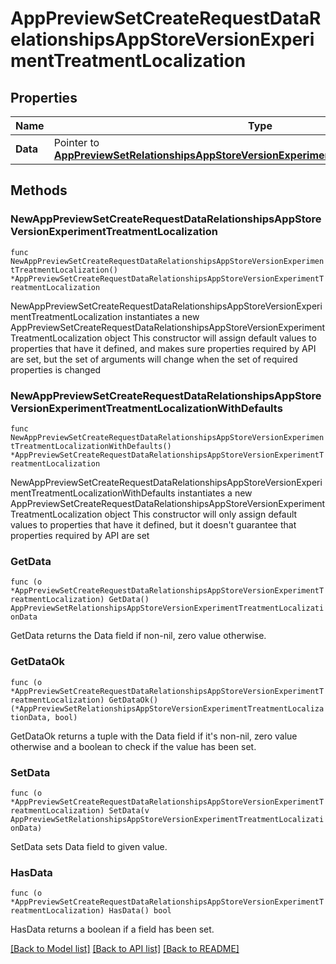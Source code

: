 # AppPreviewSetCreateRequestDataRelationshipsAppStoreVersionExperimentTreatmentLocalization

## Properties

Name | Type | Description | Notes
------------ | ------------- | ------------- | -------------
**Data** | Pointer to [**AppPreviewSetRelationshipsAppStoreVersionExperimentTreatmentLocalizationData**](AppPreviewSetRelationshipsAppStoreVersionExperimentTreatmentLocalizationData.md) |  | [optional] 

## Methods

### NewAppPreviewSetCreateRequestDataRelationshipsAppStoreVersionExperimentTreatmentLocalization

`func NewAppPreviewSetCreateRequestDataRelationshipsAppStoreVersionExperimentTreatmentLocalization() *AppPreviewSetCreateRequestDataRelationshipsAppStoreVersionExperimentTreatmentLocalization`

NewAppPreviewSetCreateRequestDataRelationshipsAppStoreVersionExperimentTreatmentLocalization instantiates a new AppPreviewSetCreateRequestDataRelationshipsAppStoreVersionExperimentTreatmentLocalization object
This constructor will assign default values to properties that have it defined,
and makes sure properties required by API are set, but the set of arguments
will change when the set of required properties is changed

### NewAppPreviewSetCreateRequestDataRelationshipsAppStoreVersionExperimentTreatmentLocalizationWithDefaults

`func NewAppPreviewSetCreateRequestDataRelationshipsAppStoreVersionExperimentTreatmentLocalizationWithDefaults() *AppPreviewSetCreateRequestDataRelationshipsAppStoreVersionExperimentTreatmentLocalization`

NewAppPreviewSetCreateRequestDataRelationshipsAppStoreVersionExperimentTreatmentLocalizationWithDefaults instantiates a new AppPreviewSetCreateRequestDataRelationshipsAppStoreVersionExperimentTreatmentLocalization object
This constructor will only assign default values to properties that have it defined,
but it doesn't guarantee that properties required by API are set

### GetData

`func (o *AppPreviewSetCreateRequestDataRelationshipsAppStoreVersionExperimentTreatmentLocalization) GetData() AppPreviewSetRelationshipsAppStoreVersionExperimentTreatmentLocalizationData`

GetData returns the Data field if non-nil, zero value otherwise.

### GetDataOk

`func (o *AppPreviewSetCreateRequestDataRelationshipsAppStoreVersionExperimentTreatmentLocalization) GetDataOk() (*AppPreviewSetRelationshipsAppStoreVersionExperimentTreatmentLocalizationData, bool)`

GetDataOk returns a tuple with the Data field if it's non-nil, zero value otherwise
and a boolean to check if the value has been set.

### SetData

`func (o *AppPreviewSetCreateRequestDataRelationshipsAppStoreVersionExperimentTreatmentLocalization) SetData(v AppPreviewSetRelationshipsAppStoreVersionExperimentTreatmentLocalizationData)`

SetData sets Data field to given value.

### HasData

`func (o *AppPreviewSetCreateRequestDataRelationshipsAppStoreVersionExperimentTreatmentLocalization) HasData() bool`

HasData returns a boolean if a field has been set.


[[Back to Model list]](../README.md#documentation-for-models) [[Back to API list]](../README.md#documentation-for-api-endpoints) [[Back to README]](../README.md)



